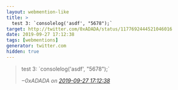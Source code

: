 ```yaml
---
layout: webmention-like
title: >
  test 3: `consolelog('asdf', "5678");`
target: http://twitter.com/0xADADA/status/1177692444521046016
date: 2019-09-27 17:12:38
tags: [webmentions]
generator: twitter.com
hidden: true
---
```



<blockquote>
  <p>
    test 3: `consolelog('asdf', "5678");`
  </p>
  <cite>‒<span class="p-author p-name">0xADADA</span>
    on
    <a href="http://twitter.com/0xADADA/status/1177692444521046016" rel="external nofollow">2019-09-27 17:12:38</a>
  </cite>
</blockquote>

